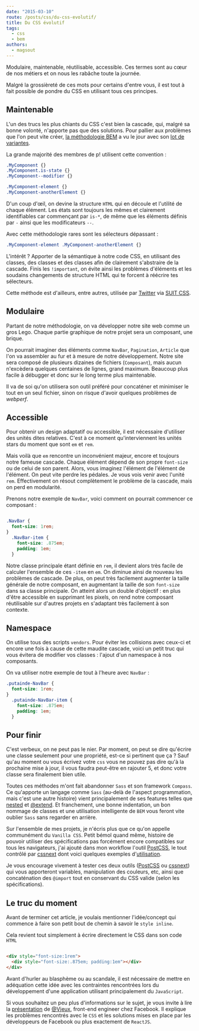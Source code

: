 ```yaml
---
date: "2015-03-10"
route: /posts/css/du-css-evolutif/
title: Du CSS évolutif
tags:
  - css
  - bem
authors:
  - magsout
---
```


Modulaire, maintenable, réutilisable, accessible. Ces termes sont au cœur de nos métiers et on nous les rabâche toute la journée.

Malgré la grossièreté de ces mots pour certains d'entre vous, il est tout à fait possible de pondre du CSS en utilisant tous ces principes.

## Maintenable

L'un des trucs les plus chiants du CSS c'est bien la cascade, qui, malgré sa bonne volonté, n'apporte pas que des solutions. Pour pallier aux problèmes que l'on peut vite créer, [la méthodologie BEM](http://putaindecode.fr/posts/css/petite-definition-bem/) a vu le jour avec son [lot de variantes](http://blog.kaelig.fr/post/48196348743/fifty-shades-of-bem).

La grande majorité des membres de p! utilisent cette convention :

```css
.MyComponent {}
.MyComponent.is-state {}
.MyComponent--modifier {}

.MyComponent-element {}
.MyComponent-anotherElement {}
```

D'un coup d'œil, on devine la structure `HTML` qui en découle et l'utilité de chaque élément. Les états sont toujours les mêmes et clairement identifiables car commençant par `is-*`, de même que les éléments définis par `-` ainsi que les modificateurs `--`.

Avec cette méthodologie rares sont les sélecteurs dépassant :

 ```css
 .MyComponent-element .MyComponent-anotherElement {}
 ```

L'intérêt ? Apporter de la sémantique à notre code CSS, en utilisant des classes, des classes et des classes afin de clairement s'abstraire de la cascade. Finis les `!important`, on évite ainsi les problèmes d'éléments et les soudains changements de structure HTML qui te forcent à réécrire tes sélecteurs.


Cette méthode est d'ailleurs, entre autres, utilisée par [Twitter](http://twitter.com) via [SUIT CSS](http://suitcss.github.io/).


## Modulaire

Partant de notre méthodologie, on va développer notre site web comme un gros Lego. Chaque partie graphique de notre projet sera un composant, une brique.

On pourrait imaginer des éléments comme `NavBar`, `Pagination`, `Article` que l'on va assembler au fur et à mesure de notre développement. Notre site sera composé de plusieurs dizaines de fichiers (`Composant`), mais aucun n'excèdera quelques centaines de lignes, grand maximum. Beaucoup plus facile à débugger et donc sur le long terme plus maintenable.

Il va de soi qu'on utilisera son outil préféré pour concaténer et minimiser le tout en un seul fichier, sinon on risque d'avoir quelques problèmes de _webperf_.


## Accessible

Pour obtenir un design adaptatif ou accessible, il est nécessaire d'utiliser des unités dites relatives. C'est à ce moment qu'interviennent les unités stars du moment que sont `em` et `rem`.

Mais voilà que `em` rencontre un inconvénient majeur, encore et toujours notre fameuse cascade. Chaque élément dépend de son propre `font-size` ou de celui de son parent. Alors, vous imaginez l'élément de l'élément de l'élément. On peut vite perdre les pédales. Je vous vois venir avec l'unité `rem`. Effectivement on résout complètement le problème de la cascade, mais on perd en modularité.

Prenons notre exemple de `NavBar`, voici comment on pourrait commencer ce composant :

```css

.NavBar {
  font-size: 1rem;
}
  .NavBar-item {
    font-size: .875em;
    padding: 1em;
  }
```

Notre classe principale étant définie en `rem`, il devient alors très facile de calculer l'ensemble de ces `-item` en `em`.
On diminue ainsi de nouveau les problèmes de cascade. De plus, on peut très facilement augmenter la taille générale de notre composant, en augmentant la taille de son `font-size` dans sa classe principale.
On atteint alors un double d'objectif : en plus d'être accessible en supprimant les pixels, on rend notre composant réutilisable sur d'autres projets en s'adaptant très facilement à son contexte.


## Namespace

On utilise tous des scripts `vendors`. Pour éviter les collisions avec ceux-ci et encore une fois à cause de cette maudite cascade, voici un petit truc qui vous évitera de modifier vos classes : l'ajout d'un namespace à nos composants.

On va utiliser notre exemple de tout à l'heure avec `NavBar` :

```css
.putainde-NavBar {
  font-size: 1rem;
}
  .putainde-NavBar-item {
    font-size: .875em;
    padding: 1em;
  }
```

## Pour finir

C'est verbeux, on ne peut pas le nier. Par moment, on peut se dire qu'écrire une classe seulement pour une propriété, est-ce si pertinent que ça ? Sauf qu'au moment ou vous écrivez votre `css` vous ne pouvez pas dire qu'à la prochaine mise à jour, il vous faudra peut-être en rajouter 5, et donc votre classe sera finalement bien utile.

Toutes ces méthodes m'ont fait abandonner `Sass` et son framework `Compass`. Ce qu'apporte un langage comme `Sass` (au-delà de l'aspect programmation, mais c'est une autre histoire) vient principalement de ses features telles que  [nested](http://sass-lang.com/documentation/file.SASS_REFERENCE.html#nested_rules) et [@extend](http://sass-lang.com/documentation/file.SASS_REFERENCE.html#extend). Et franchement, une bonne indentation, un bon nommage de classes et une utilisation intelligente de `BEM` vous feront vite oublier `Sass` sans regarder en arrière.

Sur l'ensemble de mes projets, je n'écris plus que ce qu'on appelle communément du `Vanilla CSS`. Petit bémol quand même, histoire de pouvoir utiliser des spécifications pas forcément encore compatibles sur tous les navigateurs, j'ai ajouté dans mon workflow l'outil [PostCSS](https://github.com/postcss/postcss), le tout contrôlé par [cssnext](http://cssnext.github.io/) dont voici quelques exemples d'[utilisation](https://cssnext.github.io/cssnext-playground/).

Je vous encourage vivement à tester ces deux outils ([PostCSS](https://github.com/postcss/postcss) ou [cssnext](http://cssnext.github.io/)) qui vous apporteront variables, manipulation des couleurs, etc, ainsi que concaténation des `@import` tout en conservant du CSS valide (selon les spécifications).


## Le truc du moment

Avant de terminer cet article, je voulais mentionner l'idée/concept qui commence à faire son petit bout de chemin à savoir le `style inline`.

Cela revient tout simplement à écrire directement le CSS dans son code `HTML`


```html

<div style="font-size:1rem">
  <div style="font-size:.875em; padding:1em"></div>
</div>

```

Avant d'hurler au blasphème ou au scandale, il est nécessaire de mettre en adéquation cette idée avec les contraintes rencontrées lors du développement d'une application utilisant principalement du `JavaScript`.

Si vous souhaitez un peu plus d'informations sur le sujet, je vous invite à lire la [présentation](https://speakerdeck.com/vjeux/react-css-in-js) de [@Vjeux](https://twitter.com/Vjeux), front-end engineer chez Facebook. Il explique les problèmes rencontrés avec le `CSS` et les solutions mises en place par les développeurs de Facebook ou plus exactement de `ReactJS`.
